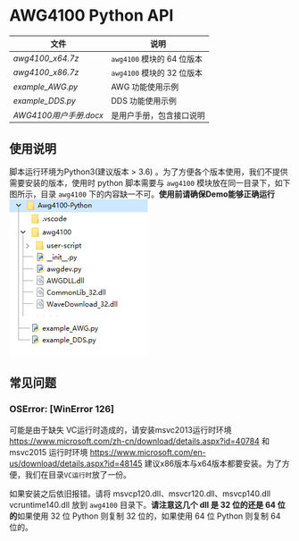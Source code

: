 # AWG4100 Python API

| 文件 | 说明 |
| --- | --- |
| *awg4100_x64.7z*  | `awg4100` 模块的 64 位版本 |
| *awg4100_x86.7z*  | `awg4100` 模块的 32 位版本 | 
| *example_AWG.py*  | AWG 功能使用示例 |
| *example_DDS.py*  | DDS 功能使用示例 |
| *AWG4100用户手册.docx* | 是用户手册，包含接口说明 |

## 使用说明

脚本运行环境为Python3(建议版本 > 3.6) 。为了方便各个版本使用，我们不提供需要安装的版本，使用时 python 脚本需要与 `awg4100` 模块放在同一目录下，如下图所示，目录 `awg4100` 下的内容缺一不可。**使用前请确保Demo能够正确运行**
![avatar](./python使用目录.png)

## 常见问题
### OSError: [WinError 126]
可能是由于缺失 VC运行时造成的，请安装msvc2013运行时环境 https://www.microsoft.com/zh-cn/download/details.aspx?id=40784  和  msvc2015 运行时环境 https://www.microsoft.com/en-us/download/details.aspx?id=48145 建议x86版本与x64版本都要安装。为了方便，我们在目录`VC运行时`放了一份。

如果安装之后依旧报错。请将 msvcp120.dll、msvcr120.dll、msvcp140.dll vcruntime140.dll 放到 `awg4100` 目录下。**请注意这几个 dll 是 32 位的还是 64 位的**如果使用 32 位 Python 则复制 32 位的，如果使用 64 位 Python 则复制 64 位的。